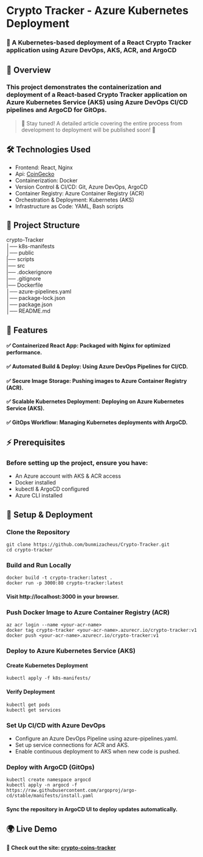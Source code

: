 # Crypto Tracker - Azure Kubernetes Deployment

### 🚀 A Kubernetes-based deployment of a React Crypto Tracker application using Azure DevOps, AKS, ACR, and ArgoCD

## 📌 Overview

### This project demonstrates the containerization and deployment of a React-based Crypto Tracker application on Azure Kubernetes Service (AKS) using Azure DevOps CI/CD pipelines and ArgoCD for GitOps.

> 📢 Stay tuned! A detailed article covering the entire process from development to deployment will be published soon! 🚀

## 🛠️ Technologies Used

- Frontend: React, Nginx
- Api: [CoinGecko](https://www.coingecko.com/en/api)
- Containerization: Docker
- Version Control & CI/CD: Git, Azure DevOps, ArgoCD
- Container Registry: Azure Container Registry (ACR)
- Orchestration & Deployment: Kubernetes (AKS)
- Infrastructure as Code: YAML, Bash scripts

## 📂 Project Structure

crypto-Tracker\
│── k8s-manifests\
│── public\
|── scripts\
|── src\
|── .dockerignore\
|── .gitignore\
|── Dockerfile\
│── azure-pipelines.yaml\
│── package-lock.json\
│── package.json\
│── README.md

## 🚀 Features

#### ✅ Containerized React App: Packaged with Nginx for optimized performance.

#### ✅ Automated Build & Deploy: Using Azure DevOps Pipelines for CI/CD.

#### ✅ Secure Image Storage: Pushing images to Azure Container Registry (ACR).

#### ✅ Scalable Kubernetes Deployment: Deploying on Azure Kubernetes Service (AKS).

#### ✅ GitOps Workflow: Managing Kubernetes deployments with ArgoCD.

## ⚡ Prerequisites

### Before setting up the project, ensure you have:

- An Azure account with AKS & ACR access
- Docker installed
- kubectl & ArgoCD configured
- Azure CLI installed

## 🔧 Setup & Deployment

### Clone the Repository

```
git clone https://github.com/bunmizacheus/Crypto-Tracker.git
cd crypto-tracker
```

### Build and Run Locally

```
docker build -t crypto-tracker:latest .
docker run -p 3000:80 crypto-tracker:latest
```

#### Visit http://localhost:3000 in your browser.

### Push Docker Image to Azure Container Registry (ACR)

```
az acr login --name <your-acr-name>
docker tag crypto-tracker <your-acr-name>.azurecr.io/crypto-tracker:v1
docker push <your-acr-name>.azurecr.io/crypto-tracker:v1
```

### Deploy to Azure Kubernetes Service (AKS)

#### Create Kubernetes Deployment

```
kubectl apply -f k8s-manifests/
```

#### Verify Deployment

```
kubectl get pods
kubectl get services
```

### Set Up CI/CD with Azure DevOps

- Configure an Azure DevOps Pipeline using azure-pipelines.yaml.
- Set up service connections for ACR and AKS.
- Enable continuous deployment to AKS when new code is pushed.

### Deploy with ArgoCD (GitOps)

```
kubectl create namespace argocd
kubectl apply -n argocd -f https://raw.githubusercontent.com/argoproj/argo-cd/stable/manifests/install.yaml
```

#### Sync the repository in ArgoCD UI to deploy updates automatically.

## 🌍 Live Demo

#### 🔗 Check out the site: [crypto-coins-tracker](https://crypto-coins-tracker.vercel.app/)
